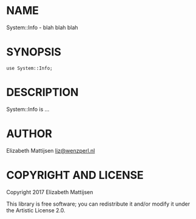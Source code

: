 NAME
====

System::Info - blah blah blah

SYNOPSIS
========

    use System::Info;

DESCRIPTION
===========

System::Info is ...

AUTHOR
======

Elizabeth Mattijsen <liz@wenzperl.nl>

COPYRIGHT AND LICENSE
=====================

Copyright 2017 Elizabeth Mattijsen

This library is free software; you can redistribute it and/or modify it under the Artistic License 2.0.
